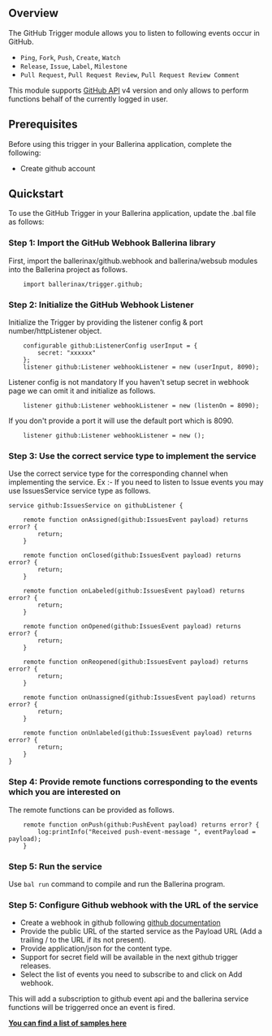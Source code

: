 
## Overview
The GitHub Trigger module allows you to listen to following events occur in GitHub. 
- `Ping`, `Fork`, `Push`, `Create`, `Watch`
- `Release`, `Issue`, `Label`, `Milestone`
- `Pull Request`, `Pull Request Review`, `Pull Request Review Comment`

This module supports [GitHub API](https://docs.github.com/en/graphql) v4 version and only allows to perform functions behalf of the currently logged in user.


## Prerequisites
Before using this trigger in your Ballerina application, complete the following:

* Create github account

## Quickstart
To use the GitHub Trigger in your Ballerina application, update the  .bal file as follows:

### Step 1: Import the GitHub Webhook Ballerina library
First, import the ballerinax/github.webhook and ballerina/websub modules into the Ballerina project as follows.

```ballerina
    import ballerinax/trigger.github;
```

### Step 2: Initialize the GitHub Webhook Listener
Initialize the Trigger by providing the listener config & port number/httpListener object.

```ballerina
    configurable github:ListenerConfig userInput = {
        secret: "xxxxxx"
    };
    listener github:Listener webhookListener = new (userInput, 8090);
```

Listener config is not mandatory If you haven't setup secret in webhook page we can omit it and initialize as follows.

```ballerina
    listener github:Listener webhookListener = new (listenOn = 8090);
```

If you don't provide a port it will use the default port which is 8090.

```ballerina
    listener github:Listener webhookListener = new ();
```

### Step 3: Use the correct service type to implement the service
Use the correct service type for the corresponding channel when implementing the service.
Ex :- If you need to listen to Issue events you may use IssuesService service type as follows.

```ballerina
service github:IssuesService on githubListener {
    
    remote function onAssigned(github:IssuesEvent payload) returns error? {
        return;
    }

    remote function onClosed(github:IssuesEvent payload) returns error? {
        return;
    } 

    remote function onLabeled(github:IssuesEvent payload) returns error? {
        return;
    }

    remote function onOpened(github:IssuesEvent payload) returns error? {
        return;
    }

    remote function onReopened(github:IssuesEvent payload) returns error? {
        return;
    }

    remote function onUnassigned(github:IssuesEvent payload) returns error? {
        return;
    }

    remote function onUnlabeled(github:IssuesEvent payload) returns error? {
        return;
    }
}
```

### Step 4: Provide remote functions corresponding to the events which you are interested on
The remote functions can be provided as follows.

```ballerina
    remote function onPush(github:PushEvent payload) returns error? {
        log:printInfo("Received push-event-message ", eventPayload = payload);
    }
```
### Step 5: Run the service 
Use `bal run` command to compile and run the Ballerina program.  

### Step 5: Configure Github webhook with the URL of the service
- Create a webhook in github following [github documentation](https://docs.github.com/en/developers/webhooks-and-events/webhooks/creating-webhooks)
- Provide the public URL of the started service as the Payload URL (Add a trailing / to the URL if its not present). 
- Provide application/json for the content type. 
- Support for secret field will be available in the next github trigger releases. 
- Select the list of events you need to subscribe to and click on Add webhook.

This will add a subscription to github event api and the ballerina service functions will be triggerred once an event is fired.

**[You can find a list of samples here](https://github.com/ballerina-platform/module-ballerinax-github/tree/master/github/samples/listener)**
